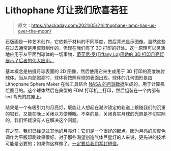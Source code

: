 # Lithophane 灯让我们欣喜若狂

> 原文：<https://hackaday.com/2021/05/21/lithophane-lamp-has-us-over-the-moon/>

石版画是一种艺术创作，它依赖于材料的不同厚度，然后背光显示图像。虽然这些在过去通常是用瓷器制作的，但现在我们有了 3D 打印的好处。这一原理可以灵活地应用于从平面到球体的一切事物，[蒂芙尼·罗(Tiffany Lo)用她的 3D 打印月亮灯展示了后者的伟大应用。](https://www.instructables.com/3D-Printed-Moon-Lithophane/)

基本概念是拍摄月球表面的 2D 图像，然后使用它来生成用于 3D 打印的高度映射球体。当从内部照亮时，球体将按照月球的表面出现。球体的几何图形是由 Lithophane Sphere Maker 在线工具结合 [NASA 的月球数据](https://svs.gsfc.nasa.gov/4720)生成的，用于计算机绘图目的。这个球体然后在典型的 FDM 打印机上打印，然后组装在一个内部有 led 背光的底座上。

结果是一个有吸引力的月亮灯，既能让人想起在潮汐锁定的轨道上跟随我们的沉重的岩石，又能在晚上关闭以方便睡眠。不幸的是，关闭真实月球的光照是不切实际的，我们怀疑没有人在解决这个问题。

[在](https://hackaday.com/2021/02/08/the-bright-side-of-the-moon-lamp-its-any-colour-you-like/)之前，我们已经见过其他的月亮灯；它们是一个很好的起点，因为月亮的灰度色调作为平版印刷效果很好。对于那些渴望创造气体巨星灯的人来说，更先进的技术可能是必要的；如果你这样做了，[一定要给我们写封短信](http://hackaday.com/submit-a-tip)。